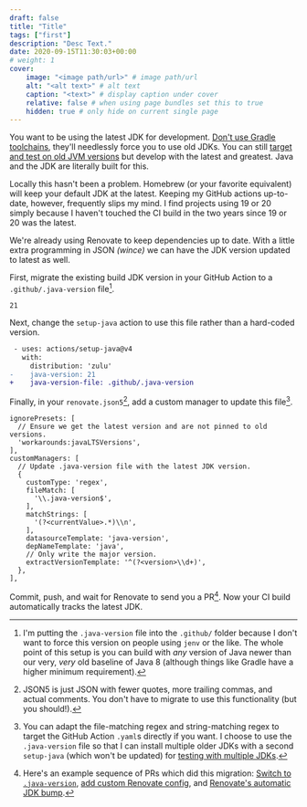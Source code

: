 ```yaml
---
draft: false
title: "Title"
tags: ["first"]
description: "Desc Text."
date: 2020-09-15T11:30:03+00:00
# weight: 1
cover:
    image: "<image path/url>" # image path/url
    alt: "<alt text>" # alt text
    caption: "<text>" # display caption under cover
    relative: false # when using page bundles set this to true
    hidden: true # only hide on current single page
---
```


You want to be using the latest JDK for development. 
[Don't use Gradle toolchains](/gradle-toolchains-are-rarely-a-good-idea/), they'll needlessly force you to use old JDKs.
You can still [target and test on old JVM versions](/build-on-latest-java-test-through-lowest-java/) but develop with the latest and greatest.
Java and the JDK are literally built for this.

Locally this hasn't been a problem.
Homebrew (or your favorite equivalent) will keep your default JDK at the latest.
Keeping my GitHub actions up-to-date, however, frequently slips my mind.
I find projects using 19 or 20 simply because I haven't touched the CI build in the two years since 19 or 20 was the latest.

We're already using Renovate to keep dependencies up to date.
With a little extra programming in JSON _(wince)_ we can have the JDK version updated to latest as well.

First, migrate the existing build JDK version in your GitHub Action to a `.github/.java-version` file[^1].

[^1]: I'm putting the `.java-version` file into the `.github/` folder because I don't want to force this version on people using `jenv` or the like. The whole point of this setup is you can build with _any_ version of Java newer than our very, _very_ old baseline of Java 8 (although things like Gradle have a higher minimum requirement).

```
21
```

Next, change the `setup-java` action to use this file rather than a hard-coded version.

```diff
 - uses: actions/setup-java@v4
   with:
     distribution: 'zulu'
-    java-version: 21
+    java-version-file: .github/.java-version
```

Finally, in your `renovate.json5`[^2], add a custom manager to update this file[^3].

[^2]: JSON5 is just JSON with fewer quotes, more trailing commas, and actual comments. You don't have to migrate to use this functionality (but you should!).

[^3]: You can adapt the file-matching regex and string-matching regex to target the GitHub Action `.yaml`s directly if you want. I choose to use the `.java-version` file so that I can install multiple older JDKs with a second `setup-java` (which won't be updated) for [testing with multiple JDKs](/build-on-latest-java-test-through-lowest-java/).

```json5
ignorePresets: [
  // Ensure we get the latest version and are not pinned to old versions.
  'workarounds:javaLTSVersions',
],
customManagers: [
  // Update .java-version file with the latest JDK version.
  {
    customType: 'regex',
    fileMatch: [
      '\\.java-version$',
    ],
    matchStrings: [
      '(?<currentValue>.*)\\n',
    ],
    datasourceTemplate: 'java-version',
    depNameTemplate: 'java',
    // Only write the major version.
    extractVersionTemplate: '^(?<version>\\d+)',
  },
],
```

Commit, push, and wait for Renovate to send you a PR[^4].
Now your CI build automatically tracks the latest JDK.

[^4]: Here's an example sequence of PRs which did this migration: [Switch to `.java-version`](https://github.com/cashapp/turbine/pull/374/files), [add custom Renovate config](https://github.com/cashapp/turbine/pull/376/files), and [Renovate's automatic JDK bump](https://github.com/cashapp/turbine/pull/377).